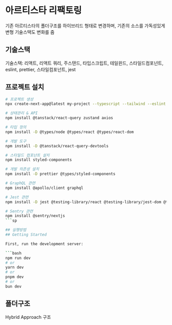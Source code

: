 # 아르티스타 리팩토링
기존 아르티스타의 폴더구조를 하이브리드 형태로 변경하며, 기존의 소스를 가독성있게 변형
기술스택도 변화를 줌

## 기술스택
기술스택: 리액트, 리액트 쿼리, 주스탠드, 타입스크립트, 테일윈드, 스타일드컴포넌트, eslint, prettier, 스타일컴포넌트, jest

## 프로젝트 설치
```bash
# 프로젝트 생성
npx create-next-app@latest my-project --typescript --tailwind --eslint

# 상태관리 & API
npm install @tanstack/react-query zustand axios

# 타입 정의
npm install -D @types/node @types/react @types/react-dom

# 개발 도구
npm install -D @tanstack/react-query-devtools

# 스타일드 컴포넌트 설치
npm install styled-components

# 개발 의존성 설치
npm install -D prettier @types/styled-components

# GraphQL 관련
npm install @apollo/client graphql

# Jest 관련
npm install -D jest @testing-library/react @testing-library/jest-dom @types/jest jest-environment-jsdom

# Sentry 관련
npm install @sentry/nextjs
```sp

## 실행방법
## Getting Started

First, run the development server:

```bash
npm run dev
# or
yarn dev
# or
pnpm dev
# or
bun dev
```




## 폴더구조
Hybrid Approach 구조